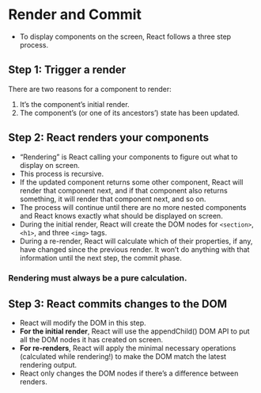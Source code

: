 # Render and Commit

- To display components on the screen, React follows a three step process.


## Step 1: Trigger a render 

There are two reasons for a component to render:

1. It’s the component’s initial render.
2. The component’s (or one of its ancestors’) state has been updated.


## Step 2: React renders your components 

- “Rendering” is React calling your components to figure out what to display on screen.
- This process is recursive.
- If the updated component returns some other component, React will render that component next, and if that component also returns something, it will render that component next, and so on.
- The process will continue until there are no more nested components and React knows exactly what should be displayed on screen.
- During the initial render, React will create the DOM nodes for `<section>`, `<h1>`, and three `<img>` tags.
- During a re-render, React will calculate which of their properties, if any, have changed since the previous render. It won’t do anything with that information until the next step, the commit phase.

### Rendering must always be a pure calculation.


## Step 3: React commits changes to the DOM 

- React will modify the DOM in this step.
- **For the initial render**, React will use the appendChild() DOM API to put all the DOM nodes it has created on screen.
- **For re-renders**, React will apply the minimal necessary operations (calculated while rendering!) to make the DOM match the latest rendering output.
- React only changes the DOM nodes if there’s a difference between renders.
